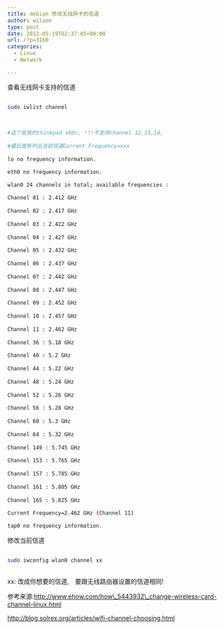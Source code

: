 ```yaml
---
title: debian 修改无线网卡的信道
author: wiloon
type: post
date: 2012-05-19T02:37:05+00:00
url: /?p=3160
categories:
  - Linux
  - Network

---
```

查看无线网卡支持的信道

```bash
  
sudo iwlist channel
  
```

```bash
  
#这个是我的thinkpad x60s, !!!不支持channel 12,13,14,　
  
#最后面有列出当前信道Current Frequency=xxx
  
lo no frequency information.

eth0 no frequency information.

wlan0 24 channels in total; available frequencies :
            
Channel 01 : 2.412 GHz
            
Channel 02 : 2.417 GHz
            
Channel 03 : 2.422 GHz
            
Channel 04 : 2.427 GHz
            
Channel 05 : 2.432 GHz
            
Channel 06 : 2.437 GHz
            
Channel 07 : 2.442 GHz
            
Channel 08 : 2.447 GHz
            
Channel 09 : 2.452 GHz
            
Channel 10 : 2.457 GHz
            
Channel 11 : 2.462 GHz
            
Channel 36 : 5.18 GHz
            
Channel 40 : 5.2 GHz
            
Channel 44 : 5.22 GHz
            
Channel 48 : 5.24 GHz
            
Channel 52 : 5.26 GHz
            
Channel 56 : 5.28 GHz
            
Channel 60 : 5.3 GHz
            
Channel 64 : 5.32 GHz
            
Channel 149 : 5.745 GHz
            
Channel 153 : 5.765 GHz
            
Channel 157 : 5.785 GHz
            
Channel 161 : 5.805 GHz
            
Channel 165 : 5.825 GHz
            
Current Frequency=2.462 GHz (Channel 11)

tap0 no frequency information.

```

修改当前信道
  
```bash
  
sudo iwconfig wlan0 channel xx
  
```
  
xx: 改成你想要的信道,　要跟无线路由器设置的信道相同!

参考来源:http://www.ehow.com/how\_5443932\_change-wireless-card-channel-linux.html
  
http://blog.solrex.org/articles/wifi-channel-choosing.html
